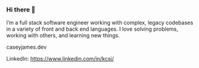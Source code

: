 ### Hi there 👋

I’m a full stack software engineer working with complex, legacy codebases in a variety of front and back end languages. I love solving problems, working with others, and learning new things.

caseyjames.dev

LinkedIn: https://www.linkedin.com/in/kcsj/
